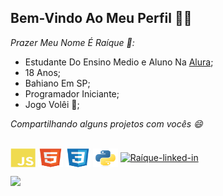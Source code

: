 ## **Bem-Vindo Ao Meu Perfil** 🥇💙 

*_Prazer Meu Nome É Raíque 👋_:*

  - Estudante Do Ensino Medio e Aluno Na [Alura](https://alura.com.br);
  - 18 Anos;
  - Bahiano Em SP;
  - Programador Iniciante;
  - Jogo Volêi 🏐;

  _Compartilhando alguns projetos com vocês 😄_

<div style="display: inline_block"><br>
  <img align="center" alt="Raíque-Js" height="30" width="40" src="https://raw.githubusercontent.com/devicons/devicon/master/icons/javascript/javascript-plain.svg">
  <img align="center" alt="Raíque-HTML" height="30" width="40" src="https://raw.githubusercontent.com/devicons/devicon/master/icons/html5/html5-original.svg">
  <img align="center" alt="Raíque-CSS" height="30" width="40" src="https://raw.githubusercontent.com/devicons/devicon/master/icons/css3/css3-original.svg">
  <img align="center" alt="Raíque-Python" height="30" width="40" src="https://raw.githubusercontent.com/devicons/devicon/master/icons/python/python-original.svg">
  <a href="https://www.linkedin.com/in/raiquedesouza/" target="_blank"><img align="center" alt="Raíque-linked-in" height="30" width="40" src="https://cdn.jsdelivr.net/gh/devicons/devicon@latest/icons/linkedin/linkedin-original.svg""></a> 
  <p></p>
</div>
  
 ![](https://media1.tenor.com/m/8-3I6vR6J7kAAAAC/tooruoikawa-oikawa.gif)
